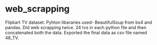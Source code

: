 # web_scrapping
Flipkart TV dataset.
Pyhton libararies used- BeautifulSoup from bs4 and pandas.
Did web scrapping twice. 24 tvs in each python file and then concatenated both the data.
Exported the final data as csv file named 48_TV.
